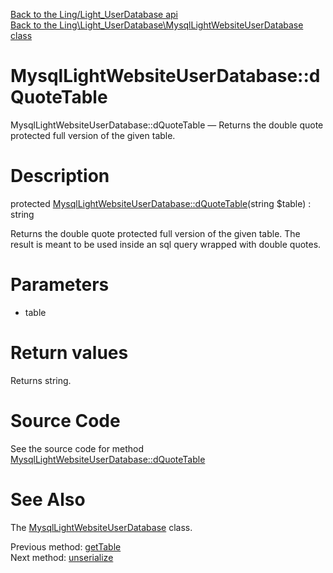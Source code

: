[Back to the Ling/Light_UserDatabase api](https://github.com/lingtalfi/Light_UserDatabase/blob/master/doc/api/Ling/Light_UserDatabase.md)<br>
[Back to the Ling\Light_UserDatabase\MysqlLightWebsiteUserDatabase class](https://github.com/lingtalfi/Light_UserDatabase/blob/master/doc/api/Ling/Light_UserDatabase/MysqlLightWebsiteUserDatabase.md)


MysqlLightWebsiteUserDatabase::dQuoteTable
================



MysqlLightWebsiteUserDatabase::dQuoteTable — Returns the double quote protected full version of the given table.




Description
================


protected [MysqlLightWebsiteUserDatabase::dQuoteTable](https://github.com/lingtalfi/Light_UserDatabase/blob/master/doc/api/Ling/Light_UserDatabase/MysqlLightWebsiteUserDatabase/dQuoteTable.md)(string $table) : string




Returns the double quote protected full version of the given table.
The result is meant to be used inside an sql query wrapped with double quotes.




Parameters
================


- table

    


Return values
================

Returns string.








Source Code
===========
See the source code for method [MysqlLightWebsiteUserDatabase::dQuoteTable](https://github.com/lingtalfi/Light_UserDatabase/blob/master/MysqlLightWebsiteUserDatabase.php#L644-L651)


See Also
================

The [MysqlLightWebsiteUserDatabase](https://github.com/lingtalfi/Light_UserDatabase/blob/master/doc/api/Ling/Light_UserDatabase/MysqlLightWebsiteUserDatabase.md) class.

Previous method: [getTable](https://github.com/lingtalfi/Light_UserDatabase/blob/master/doc/api/Ling/Light_UserDatabase/MysqlLightWebsiteUserDatabase/getTable.md)<br>Next method: [unserialize](https://github.com/lingtalfi/Light_UserDatabase/blob/master/doc/api/Ling/Light_UserDatabase/MysqlLightWebsiteUserDatabase/unserialize.md)<br>

